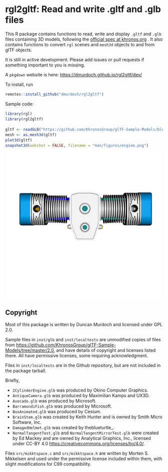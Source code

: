 
<!-- README.md is generated from README.Rmd. Please edit that file -->

# rgl2gltf: Read and write .gltf and .glb files

This R package contains functions to read, write and display `.gltf` and
`.glb` files containing 3D models, following the [official spec at
khronos.org](https://www.khronos.org/registry/glTF/specs/2.0/glTF-2.0.html)
. It also contains functions to convert `rgl` scenes and `mesh3d`
objects to and from glTF objects.

It is still in active development. Please add issues or pull requests if
something important to you is missing.

A `pkgdown` website is here: <https://dmurdoch.github.io/rgl2gltf/dev/>

To install, run

``` r
remotes::install_github("dmurdoch/rgl2gltf")
```

Sample code:

``` r
library(rgl)
library(rgl2gltf)

gltf <- readGLB("https://github.com/KhronosGroup/glTF-Sample-Models/blob/master/2.0/2CylinderEngine/glTF-Binary/2CylinderEngine.glb?raw=true")
mesh <- as.mesh3d(gltf)
plot3d(gltf)
snapshot3d(webshot = FALSE, filename = "man/figures/engine.png")
```

![](man/figures/engine.png)

## Copyright

Most of this package is written by Duncan Murdoch and licensed under GPL
2.0.

Sample files in `inst/glb` and `inst/localtests` are unmodified copies
of files from
<https://github.com/KhronosGroup/glTF-Sample-Models/tree/master/2.0>,
and have details of copyright and licenses listed there. All have
permissive licenses, some requiring acknowledgment.

Files in `inst/localtests` are in the Github repository, but are not
included in the package tarball.

Briefly,

-   `2CylinderEngine.glb` was produced by Okino Computer Graphics.
-   `AntiqueCamera.glb` was produced by Maximilian Kamps and UX3D.
-   `Avocado.glb` was produced by Microsoft.
-   `BarramundiFish.glb` was produced by Microsoft.
-   `BoxAnimated.glb` was produced by Cesium.
-   `BrainStem.glb` was created by Keith Hunter and is owned by Smith
    Micro Software, Inc. 
-   `DamagedHelmet.glb` was created by theblueturtle\_.
-   `NormalTangentTest.glb` and `NormalTangentMirrorTest.glb` were
    created by Ed Mackey and are owned by Analytical Graphics, Inc.,
    licensed under CC-BY 4.0
    <https://creativecommons.org/licenses/by/4.0/>.

Files `src/mikktspace.c` and `src/mikktspace.h` are written by Morten S.
Mikkelsen and used under the permissive license included within them,
with slight modifications for C99 compatibility.
